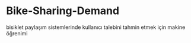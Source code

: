 # Bike-Sharing-Demand
bisiklet paylaşım sistemlerinde kullanıcı talebini tahmin etmek için makine öğrenimi
